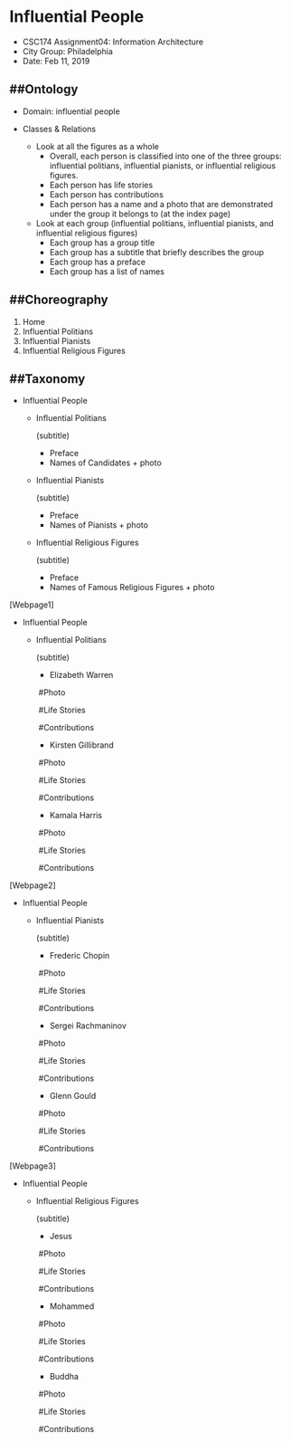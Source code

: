 # Influential People

- CSC174 Assignment04: Information Architecture
- City Group: Philadelphia 
- Date: Feb 11, 2019

## ##Ontology

- Domain: influential people

- Classes  & Relations 
  - Look at all the figures as a whole
    - Overall, each person is classified into one of the three groups: influential politians, influential pianists, or influential religious figures.
    - Each person has life stories
    - Each person has contributions
    - Each person has a name and a photo that are demonstrated under the group it belongs to (at the index page)
  - Look at each group (influential politians, influential pianists, and influential religious figures)
    - Each group has a group title
    - Each group has a subtitle that briefly describes the group
    - Each group has a preface
    - Each group has a list of names

## ##Choreography

<!--navigation-->

1. Home
2. Influential Politians
3. Influential Pianists
4. Influential Religious Figures

## ##Taxonomy

<!--Structure of the index page:-->

- Influential People

  - Influential Politians

    (subtitle)

    - Preface
    - Names of Candidates + photo 

  - Influential Pianists

    (subtitle)

    - Preface
    - Names of Pianists + photo

  - Influential Religious Figures

    (subtitle)

    - Preface
    - Names of Famous Religious Figures + photo

<!--Structure of each webpages:--> 

[Webpage1]

- Influential People

  - Influential Politians

    (subtitle)

    - Elizabeth Warren
    
    ​       #Photo
    
    ​       #Life Stories

    ​       #Contributions

    - Kirsten Gillibrand
   
    ​       #Photo
    
    ​       #Life Stories

    ​       #Contributions

    - Kamala Harris
    
    ​       #Photo
    
    ​       #Life Stories

    ​       #Contributions

[Webpage2]

- Influential People

  - Influential Pianists

    (subtitle)

    - Frederic Chopin
    
    ​       #Photo

    ​       #Life Stories

    ​       #Contributions

    - Sergei Rachmaninov
    
    ​       #Photo
    
    ​       #Life Stories

    ​       #Contributions

    - Glenn Gould
    
    ​       #Photo
    
    ​       #Life Stories

    ​       #Contributions

[Webpage3]

- Influential People

  - Influential Religious Figures

    (subtitle)

    - Jesus
    
    ​       #Photo
    
    ​       #Life Stories

    ​       #Contributions

    - Mohammed
    
    ​       #Photo
    
    ​       #Life Stories

    ​       #Contributions

    - Buddha
   
    ​       #Photo
    
    ​       #Life Stories

    ​       #Contributions

